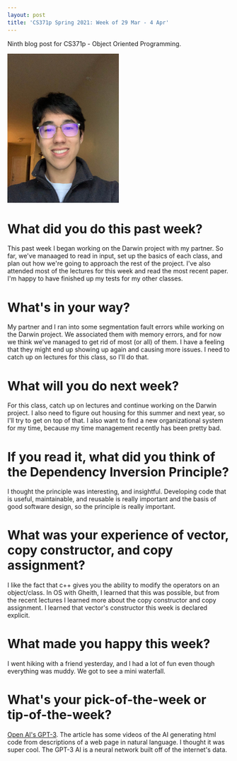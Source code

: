 ```yaml
---
layout: post
title: 'CS371p Spring 2021: Week of 29 Mar - 4 Apr'
---
```


Ninth blog post for CS371p - Object Oriented Programming.

<img src="/images/jesse-profile-photo-2.jpeg" alt="profile photo" width="50%"/>

# What did you do this past week?

This past week I began working on the Darwin project with my partner. So far, we've manaaged to read in input, set up the basics of each class, and plan out how we're going to approach the rest of the project. I've also attended most of the lectures for this week and read the most recent paper. I'm happy to have finished up my tests for my other classes.

# What's in your way?

My partner and I ran into some segmentation fault errors while working on the Darwin project. We associated them with memory errors, and for now we think we've managed to get rid of most (or all) of them. I have a feeling that they might end up showing up again and causing more issues. I need to catch up on lectures for this class, so I'll do that.

# What will you do next week?

For this class, catch up on lectures and continue working on the Darwin project. I also need to figure out housing for this summer and next year, so I'll try to get on top of that. I also want to find a new organizational system for my time, because my time management recently has been pretty bad.

# If you read it, what did you think of the Dependency Inversion Principle?

I thought the principle was interesting, and insightful. Developing code that is useful, maintainable, and reusable is really important and the basis of good software design, so the principle is really important.

# What was your experience of vector, copy constructor, and copy assignment?

I like the fact that c++ gives you the ability to modify the operators on an object/class. In OS with Gheith, I learned that this was possible, but from the recent lectures I learned more about the copy constructor and copy assignment. I learned that vector's constructor this week is declared explicit.

# What made you happy this week?

I went hiking with a friend yesterday, and I had a lot of fun even though everything was muddy. We got to see a mini waterfall.

# What's your pick-of-the-week or tip-of-the-week?

[Open AI's GPT-3](https://analyticsindiamag.com/open-ai-gpt-3-code-generator-app-building/). The article has some videos of the AI generating html code from descriptions of a web page in natural language. I thought it was super cool. The GPT-3 AI is a neural network built off of the internet's data.

